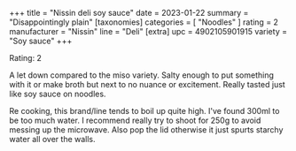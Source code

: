 +++
title = "Nissin deli soy sauce"
date = 2023-01-22
summary = "Disappointingly plain"
[taxonomies]
categories = [ "Noodles" ]
rating = 2
manufacturer = "Nissin"
line = "Deli"
[extra]
upc = 4902105901915
variety = "Soy sauce"
+++

Rating: 2

A let down compared to the miso variety.
Salty enough to put something with it or make broth but next to no nuance or excitement.
Really tasted just like soy sauce on noodles.

Re cooking, this brand/line tends to boil up quite high.
I've found 300ml to be too much water.
I recommend really try to shoot for 250g to avoid messing up the microwave.
Also pop the lid otherwise it just spurts starchy water all over the walls.
